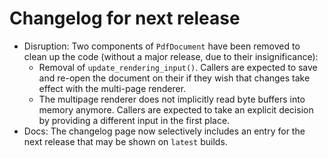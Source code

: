 <!-- SPDX-FileCopyrightText: 2022 geisserml <geisserml@gmail.com> -->
<!-- SPDX-License-Identifier: CC-BY-4.0 -->

<!-- List character: dash (-) -->

# Changelog for next release
- Disruption: Two components of `PdfDocument` have been removed to clean up the code (without a major release, due to their insignificance):
  - Removal of `update_rendering_input()`. Callers are expected to save and re-open the document on their if they wish that changes take effect with the multi-page renderer.
  - The multipage renderer does not implicitly read byte buffers into memory anymore. Callers are expected to take an explicit decision by providing a different input in the first place.
- Docs: The changelog page now selectively includes an entry for the next release that may be shown on `latest` builds.
